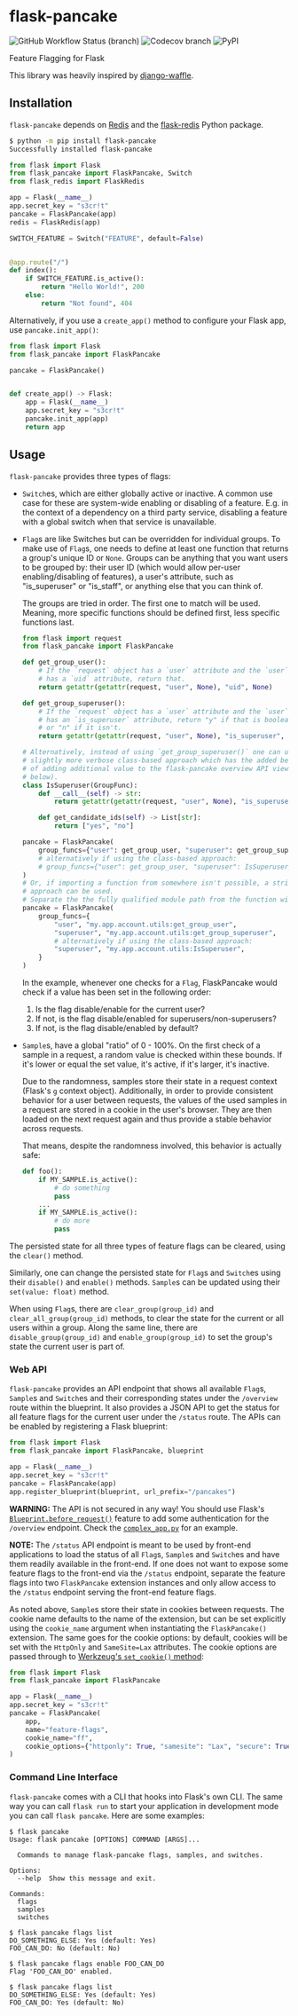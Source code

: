 # flask-pancake

![GitHub Workflow Status (branch)](https://img.shields.io/github/workflow/status/MarkusH/flask-pancake/CI/master?style=for-the-badge)
![Codecov branch](https://img.shields.io/codecov/c/gh/MarkusH/flask-pancake/master?style=for-the-badge)
![PyPI](https://img.shields.io/pypi/v/flask-pancake?style=for-the-badge)

Feature Flagging for Flask

This library was heavily inspired by
[django-waffle](https://github.com/django-waffle/django-waffle).

## Installation

`flask-pancake` depends on [Redis](https://redis.io/) and the [flask-redis](https://pypi.org/project/flask-redis/) Python package.

```bash
$ python -m pip install flask-pancake
Successfully installed flask-pancake
```

```python
from flask import Flask
from flask_pancake import FlaskPancake, Switch
from flask_redis import FlaskRedis

app = Flask(__name__)
app.secret_key = "s3cr!t"
pancake = FlaskPancake(app)
redis = FlaskRedis(app)

SWITCH_FEATURE = Switch("FEATURE", default=False)


@app.route("/")
def index():
    if SWITCH_FEATURE.is_active():
        return "Hello World!", 200
    else:
        return "Not found", 404
```

Alternatively, if you use a `create_app()` method to configure your Flask app,
use `pancake.init_app()`:

```python
from flask import Flask
from flask_pancake import FlaskPancake

pancake = FlaskPancake()


def create_app() -> Flask:
    app = Flask(__name__)
    app.secret_key = "s3cr!t"
    pancake.init_app(app)
    return app
```

## Usage

`flask-pancake` provides three types of flags:

* `Switch`es, which are either globally active or inactive. A common use case
  for these are system-wide enabling or disabling of a feature. E.g. in the
  context of a dependency on a third party service, disabling a feature with a
  global switch when that service is unavailable.

* `Flag`s are like Switches but can be overridden for individual groups. To
  make use of `Flag`s, one needs to define at least one function that returns a
  group's unique ID or `None`. Groups can be anything that you want users to be
  grouped by: their user ID (which would allow per-user enabling/disabling of
  features), a user's attribute, such as "is_superuser" or "is_staff", or
  anything else that you can think of.

  The groups are tried in order. The first one to match will be used. Meaning,
  more specific functions should be defined first, less specific functions last.

  ```python
  from flask import request
  from flask_pancake import FlaskPancake

  def get_group_user():
      # If the `request` object has a `user` attribute and the `user` object
      # has a `uid` attribute, return that.
      return getattr(getattr(request, "user", None), "uid", None)

  def get_group_superuser():
      # If the `request` object has a `user` attribute and the `user` object
      # has an `is_superuser` attribute, return "y" if that is boolean `True`
      # or "n" if it isn't.
      return getattr(getattr(request, "user", None), "is_superuser", None) and "y" or "n"

  # Alternatively, instead of using `get_group_superuser()` one can use a
  # slightly more verbose class-based approach which has the added benefit
  # of adding additional value to the flask-pancake overview API view (see
  # below).
  class IsSuperuser(GroupFunc):
      def __call__(self) -> str:
          return getattr(getattr(request, "user", None), "is_superuser", None) and "y" or "n"

      def get_candidate_ids(self) -> List[str]:
          return ["yes", "no"]

  pancake = FlaskPancake(
      group_funcs={"user": get_group_user, "superuser": get_group_superuser}
      # alternatively if using the class-based approach:
      # group_funcs={"user": get_group_user, "superuser": IsSuperuser}
  )
  # Or, if importing a function from somewhere isn't possible, a string based
  # approach can be used.
  # Separate the the fully qualified module path from the function with a `:`
  pancake = FlaskPancake(
      group_funcs={
          "user", "my.app.account.utils:get_group_user",
          "superuser", "my.app.account.utils:get_group_superuser",
          # alternatively if using the class-based approach:
          "superuser", "my.app.account.utils:IsSuperuser",
      }
  )
  ```

  In the example, whenever one checks for a `Flag`, FlaskPancake would check if
  a value has been set in the following order:

  1. Is the flag disable/enable for the current user?
  1. If not, is the flag disable/enabled for superusers/non-superusers?
  1. If not, is the flag disable/enabled by default?

* `Sample`s, have a global "ratio" of 0 - 100%. On the first check of a sample
  in a request, a random value is checked within these bounds. If it's lower or
  equal the set value, it's active, if it's larger, it's inactive.

  Due to the randomness, samples store their state in a request context (Flask's
  `g` context object). Additionally, in order to provide consistent behavior for
  a user between requests, the values of the used samples in a request are
  stored in a cookie in the user's browser. They are then loaded on the next
  request again and thus provide a stable behavior across requests.

  That means, despite the randomness involved, this behavior is actually safe:

  ```python
  def foo():
      if MY_SAMPLE.is_active():
          # do something
          pass
      ...
      if MY_SAMPLE.is_active():
          # do more
          pass
  ```

The persisted state for all three types of feature flags can be cleared, using
the `clear()` method.

Similarly, one can change the persisted state for `Flag`s and `Switch`es using
their `disable()` and `enable()` methods. `Sample`s can be updated using their
`set(value: float)` method.

When using `Flag`s, there are `clear_group(group_id)` and
`clear_all_group(group_id)` methods, to clear the state for the current or all
users within a group. Along the same line, there are `disable_group(group_id)`
and `enable_group(group_id)` to set the group's state the current user is part
of.

### Web API

`flask-pancake` provides an API endpoint that shows all available `Flag`s,
`Sample`s and `Switch`es and their corresponding states under the `/overview`
route within the blueprint. It also provides a JSON API to get the status for
all feature flags for the current user under the `/status` route. The APIs can
be enabled by registering a Flask blueprint:

```python
from flask import Flask
from flask_pancake import FlaskPancake, blueprint

app = Flask(__name__)
app.secret_key = "s3cr!t"
pancake = FlaskPancake(app)
app.register_blueprint(blueprint, url_prefix="/pancakes")
```

**WARNING:** The API is not secured in any way! You should use Flask's
[`Blueprint.before_request()`](https://flask.palletsprojects.com/en/1.1.x/api/?highlight=register_blueprint#flask.Blueprint.before_request)
feature to add some authentication for the `/overview` endpoint. Check the
[`complex_app.py`](https://github.com/MarkusH/flask-pancake/blob/master/examples/complex_app.py)
for an example.

**NOTE:** The `/status` API endpoint is meant to be used by front-end
applications to load the status of all `Flag`s,
`Sample`s and `Switch`es and have them readily available in the front-end. If
one does not want to expose some feature flags to the front-end via the
`/status` endpoint, separate the feature flags into two `FlaskPancake` extension
instances and only allow access to the `/status` endpoint serving the front-end
feature flags.

As noted above, `Sample`s store their state in cookies between requests. The
cookie name defaults to the name of the extension, but can be set explicitly
using the `cookie_name` argument when instantiating the `FlaskPancake()`
extension. The same goes for the cookie options: by default, cookies will be set
with the `HttpOnly` and `SameSite=Lax` attributes. The cookie options are passed
through to [Werkzeug's `set_cookie()` method](https://werkzeug.palletsprojects.com/en/1.0.x/wrappers/?highlight=set_cookie#werkzeug.wrappers.BaseResponse.set_cookie):

```python
from flask import Flask
from flask_pancake import FlaskPancake

app = Flask(__name__)
app.secret_key = "s3cr!t"
pancake = FlaskPancake(
    app,
    name="feature-flags",
    cookie_name="ff",
    cookie_options={"httponly": True, "samesite": "Lax", "secure": True},
)
```

### Command Line Interface

`flask-pancake` comes with a CLI that hooks into Flask's own CLI. The same way you can call `flask run` to start your application in development mode you can call `flask pancake`. Here are some examples:

```console
$ flask pancake
Usage: flask pancake [OPTIONS] COMMAND [ARGS]...

  Commands to manage flask-pancake flags, samples, and switches.

Options:
  --help  Show this message and exit.

Commands:
  flags
  samples
  switches

$ flask pancake flags list
DO_SOMETHING_ELSE: Yes (default: Yes)
FOO_CAN_DO: No (default: No)

$ flask pancake flags enable FOO_CAN_DO
Flag 'FOO_CAN_DO' enabled.

$ flask pancake flags list
DO_SOMETHING_ELSE: Yes (default: Yes)
FOO_CAN_DO: Yes (default: No)
```
